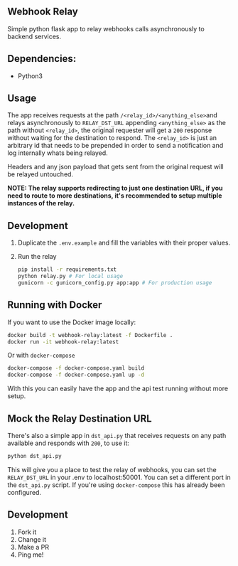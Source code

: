 Webhook Relay
---

Simple python flask app to relay webhooks calls asynchronously to backend services.

## Dependencies:
* Python3

## Usage

The app receives requests at the path `/<relay_id>/<anything_else>`and relays asynchronously to `RELAY_DST_URL` appending `<anything_else>` as the path without `<relay_id>`, the original requester will get a `200` response without waiting for the destination to respond. The `<relay_id>` is just an arbitrary id that needs to be prepended in order to send a notification and log internally whats being relayed.

Headers and any json payload that gets sent from the original request will be relayed untouched.

**NOTE: The relay supports redirecting to just one destination URL, if you need to route to more destinations, it's recommended to setup multiple instances of the relay.**


## Development

1. Duplicate the `.env.example` and fill the variables with their proper values.

2. Run the relay
    ```bash
    pip install -r requirements.txt
    python relay.py # For local usage
    gunicorn -c gunicorn_config.py app:app # For production usage
    ```

## Running with Docker
If you want to use the Docker image locally:

```bash
docker build -t webhook-relay:latest -f Dockerfile .
docker run -it webhook-relay:latest
```

Or with `docker-compose`

```bash
docker-compose -f docker-compose.yaml build
docker-compose -f docker-compose.yaml up -d
```

With this you can easily have the app and the api test running without more setup.

## Mock the Relay Destination URL
There's also a simple app in `dst_api.py` that receives requests on any path available and responds with `200`, to use it:

```bash
python dst_api.py
```

This will give you a place to test the relay of webhooks, you can set the `RELAY_DST_URL` in your .env to localhost:50001. You can set a different port in the `dst_api.py` script.
If you're using `docker-compose` this has already been configured.

## Development

1. Fork it
2. Change it
3. Make a PR
4. Ping me!
